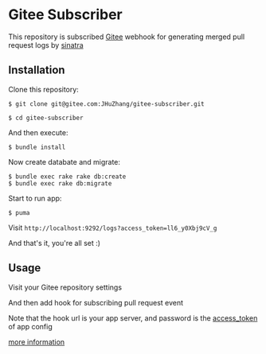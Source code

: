 # Gitee Subscriber

This repository is subscribed [Gitee](https://gitee.com) webhook for generating merged pull request logs by [sinatra](http://sinatrarb.com/)

## Installation

Clone this repository:

```
$ git clone git@gitee.com:JHuZhang/gitee-subscriber.git

$ cd gitee-subscriber
```

And then execute:

```
$ bundle install
```

Now create databate and migrate:

```
$ bundle exec rake rake db:create
$ bundle exec rake db:migrate
```

Start to run app:

```
$ puma
```

Visit `http://localhost:9292/logs?access_token=ll6_y0Xbj9cV_g`

And that's it, you're all set :)

## Usage

Visit your Gitee repository settings

And then add hook for subscribing pull request event

Note that the hook url is your app server, and password is the [access_token](config/config.yml.erb) of app config

[more information](https://gitee.com/help/articles/4184)